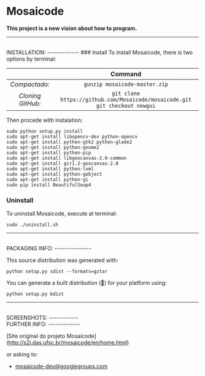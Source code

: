 Mosaicode
======

**This project is a new vision about how to program.**

-------------
</br>
INSTALLATION:
-------------
### Install
To install Mosaicode, there is two options by terminal:

| | Command |
| :---: | :---: |
| *Compactado:* | ``` gunzip mosaicode-master.zip ``` |
| *Cloning GitHub:* | `git clone https://github.com/Mosaicode/mosaicode.git` </br> `git checkout newgui`|

Then procede with instalation:
```
sudo python setup.py install
sudo apt-get install libopencv-dev python-opencv
sudo apt-get install python-gtk2 python-glade2
sudo apt-get install python-gnome2
sudo apt-get install python-pip
sudo apt-get install libgoocanvas-2.0-common
sudo apt-get install gir1.2-goocanvas-2.0
sudo apt-get install python-lxml
sudo apt-get install python-gobject
sudo apt-get install python-gi
sudo pip install BeautifulSoup4
```

### Uninstall
To uninstall Mosaicode, execute at terminal:
```
sudo ./uninstall.sh
```
--------------
</br>
PACKAGING INFO:
---------------

This source distribution was generated with:
```
python setup.py sdist --formats=gztar
```

You can generate a built distribution (:metal:) for your platform using:
```
python setup.py bdist
```
------------
</br>
SCREENSHOTS:
------------
</br>
FURTHER INFO:
-------------

[Site original do projeto Mosaicode]
(http://s2i.das.ufsc.br/mosaicode/en/home.html)

or asking to:
* mosaicode-dev@googlegroups.com
